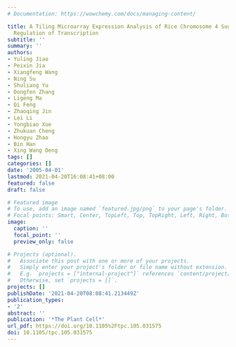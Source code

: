 ```yaml
---
# Documentation: https://wowchemy.com/docs/managing-content/

title: A Tiling Microarray Expression Analysis of Rice Chromosome 4 Suggests a Chromosome-Level
  Regulation of Transcription
subtitle: ''
summary: ''
authors:
- Yuling Jiao
- Peixin Jia
- Xiangfeng Wang
- Ning Su
- Shuliang Yu
- Dongfen Zhang
- Ligeng Ma
- Qi Feng
- Zhaoqing Jin
- Lei Li
- Yongbiao Xue
- Zhukuan Cheng
- Hongyu Zhao
- Bin Han
- Xing Wang Deng
tags: []
categories: []
date: '2005-04-01'
lastmod: 2021-04-20T16:08:41+08:00
featured: false
draft: false

# Featured image
# To use, add an image named `featured.jpg/png` to your page's folder.
# Focal points: Smart, Center, TopLeft, Top, TopRight, Left, Right, BottomLeft, Bottom, BottomRight.
image:
  caption: ''
  focal_point: ''
  preview_only: false

# Projects (optional).
#   Associate this post with one or more of your projects.
#   Simply enter your project's folder or file name without extension.
#   E.g. `projects = ["internal-project"]` references `content/project/deep-learning/index.md`.
#   Otherwise, set `projects = []`.
projects: []
publishDate: '2021-04-20T08:08:41.213449Z'
publication_types:
- '2'
abstract: ''
publication: '*The Plant Cell*'
url_pdf: https://doi.org/10.1105%2Ftpc.105.031575
doi: 10.1105/tpc.105.031575
---
```

